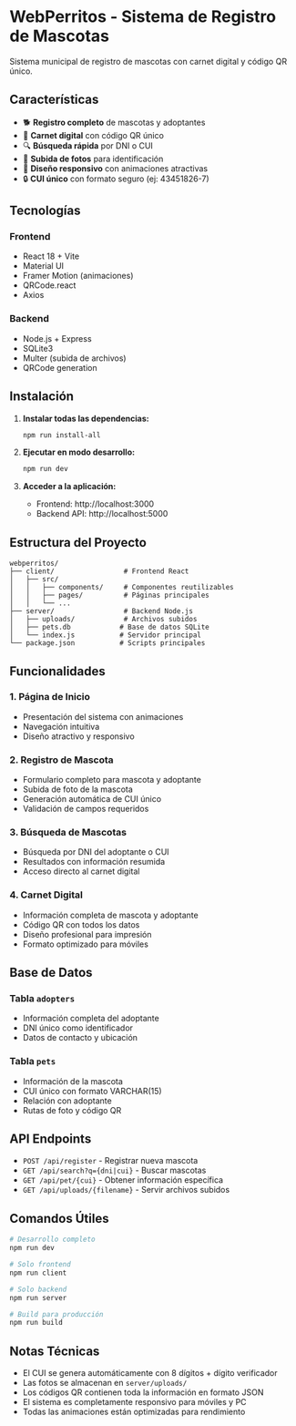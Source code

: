 # WebPerritos - Sistema de Registro de Mascotas

Sistema municipal de registro de mascotas con carnet digital y código QR único.

## Características

- 🐕 **Registro completo** de mascotas y adoptantes
- 📱 **Carnet digital** con código QR único
- 🔍 **Búsqueda rápida** por DNI o CUI
- 📸 **Subida de fotos** para identificación
- 🎨 **Diseño responsivo** con animaciones atractivas
- 🔒 **CUI único** con formato seguro (ej: 43451826-7)

## Tecnologías

### Frontend
- React 18 + Vite
- Material UI
- Framer Motion (animaciones)
- QRCode.react
- Axios

### Backend
- Node.js + Express
- SQLite3
- Multer (subida de archivos)
- QRCode generation

## Instalación

1. **Instalar todas las dependencias:**
   ```bash
   npm run install-all
   ```

2. **Ejecutar en modo desarrollo:**
   ```bash
   npm run dev
   ```

3. **Acceder a la aplicación:**
   - Frontend: http://localhost:3000
   - Backend API: http://localhost:5000

## Estructura del Proyecto

```
webperritos/
├── client/                 # Frontend React
│   ├── src/
│   │   ├── components/     # Componentes reutilizables
│   │   ├── pages/          # Páginas principales
│   │   └── ...
├── server/                 # Backend Node.js
│   ├── uploads/            # Archivos subidos
│   ├── pets.db            # Base de datos SQLite
│   └── index.js           # Servidor principal
└── package.json           # Scripts principales
```

## Funcionalidades

### 1. Página de Inicio
- Presentación del sistema con animaciones
- Navegación intuitiva
- Diseño atractivo y responsivo

### 2. Registro de Mascota
- Formulario completo para mascota y adoptante
- Subida de foto de la mascota
- Generación automática de CUI único
- Validación de campos requeridos

### 3. Búsqueda de Mascotas
- Búsqueda por DNI del adoptante o CUI
- Resultados con información resumida
- Acceso directo al carnet digital

### 4. Carnet Digital
- Información completa de mascota y adoptante
- Código QR con todos los datos
- Diseño profesional para impresión
- Formato optimizado para móviles

## Base de Datos

### Tabla `adopters`
- Información completa del adoptante
- DNI único como identificador
- Datos de contacto y ubicación

### Tabla `pets`
- Información de la mascota
- CUI único con formato VARCHAR(15)
- Relación con adoptante
- Rutas de foto y código QR

## API Endpoints

- `POST /api/register` - Registrar nueva mascota
- `GET /api/search?q={dni|cui}` - Buscar mascotas
- `GET /api/pet/{cui}` - Obtener información específica
- `GET /api/uploads/{filename}` - Servir archivos subidos

## Comandos Útiles

```bash
# Desarrollo completo
npm run dev

# Solo frontend
npm run client

# Solo backend
npm run server

# Build para producción
npm run build
```

## Notas Técnicas

- El CUI se genera automáticamente con 8 dígitos + dígito verificador
- Las fotos se almacenan en `server/uploads/`
- Los códigos QR contienen toda la información en formato JSON
- El sistema es completamente responsivo para móviles y PC
- Todas las animaciones están optimizadas para rendimiento
